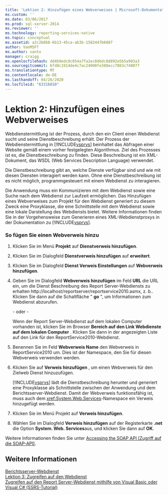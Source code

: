 ```yaml
---
title: 'Lektion 2: Hinzufügen eines Webverweises | Microsoft-Dokumentation'
ms.custom: ''
ms.date: 03/06/2017
ms.prod: sql-server-2014
ms.reviewer: ''
ms.technology: reporting-services-native
ms.topic: conceptual
ms.assetid: a2c2b8b8-6b13-45ca-ab3b-1582447b6807
author: VanMSFT
ms.author: vanto
manager: craigg
ms.openlocfilehash: dd4b9edc8c054a7fa2ec84bdc8d892e5b5a903a3
ms.sourcegitcommit: 6fd8c1914de4c7ac24900fe388ecc7883c740077
ms.translationtype: MT
ms.contentlocale: de-DE
ms.lasthandoff: 04/26/2020
ms.locfileid: "63316010"
---
```

# <a name="lesson-2-adding-a-web-reference"></a>Lektion 2: Hinzufügen eines Webverweises
  Webdienstermittlung ist der Prozess, durch den ein Client einen Webdienst sucht und seine Dienstbeschreibung erhält. Der Prozess der Webdienstermittlung in [!INCLUDE[vsprvs](../includes/vsprvs-md.md)] beinhaltet das Abfragen einer Website gemäß einem vorher festgelegten Algorithmus. Ziel des Prozesses ist es, die Dienstbeschreibung zu finden. Diese Beschreibung ist ein XML-Dokument, das WSDL (Web Services Description Language) verwendet.  
  
 Die Dienstbeschreibung gibt an, welche Dienste verfügbar sind und wie mit diesen Diensten interagiert werden kann. Ohne eine Dienstbeschreibung ist es nicht möglich, programmgesteuert mit einem Webdienst zu interagieren.  
  
 Die Anwendung muss ein Kommunizieren mit dem Webdienst sowie eine Suche nach dem Webdienst zur Laufzeit ermöglichen. Das Hinzufügen eines Webverweises zum Projekt für den Webdienst generiert zu diesem Zweck eine Proxyklasse, die eine Schnittstelle mit dem Webdienst sowie eine lokale Darstellung des Webdiensts bietet. Weitere Informationen finden Sie in der Vorgehensweise zum Generieren eines XML-Webdienstproxys in der Dokumentation zu [!INCLUDE[vsprvs](../includes/vsprvs-md.md)].  
  
### <a name="to-add-a-web-reference"></a>So fügen Sie einen Webverweis hinzu  
  
1.  Klicken Sie im Menü **Projekt** auf **Dienstverweis hinzufügen**.  
  
2.  Klicken Sie im Dialogfeld **Dienstverweis hinzufügen** auf **erweitert**.  
  
3.  Klicken Sie im Dialogfeld **Dienst Verweis Einstellungen** auf **Webverweis hinzufügen**.  
  
4.  Geben Sie im Dialogfeld **Webverweis hinzufügen** im Feld **URL** die URL ein, um die Dienst Beschreibung des Report Server-Webdiensts zu erhalten http://localhost/reportserver/reportservice2010.asmx, z. b.. Klicken Sie dann auf die Schaltfläche " **go** ", um Informationen zum Webdienst abzurufen.  
  
     \- oder -  
  
     Wenn der Report Server-Webdienst auf dem lokalen Computer vorhanden ist, klicken Sie im Browser **Bereich auf den Link Webdienste auf dem lokalen Computer** . Klicken Sie dann in der angezeigten Liste auf den Link für den ReportService2010-Webdienst.  
  
5.  Benennen Sie im Feld **Webverweis Name** den Webverweis in ReportService2010 um. Dies ist der Namespace, den Sie für diesen Webverweis verwenden werden.  
  
6.  Klicken Sie auf **Verweis hinzufügen** , um einen Webverweis für den Zielweb Dienst hinzuzufügen.  
  
     [!INCLUDE[vsprvs](../includes/vsprvs-md.md)] lädt die Dienstbeschreibung herunter und generiert eine Proxyklasse als Schnittstelle zwischen der Anwendung und dem Berichtsserver-Webdienst. Damit der Webverweis funktionsfähig ist, muss auch dem <xref:System.Web.Services>-Namespace ein Verweis hinzugefügt werden.  
  
7.  Klicken Sie im Menü Projekt auf **Verweis hinzufügen**.  
  
8.  Wählen Sie im Dialogfeld **Verweis hinzufügen** auf der Registerkarte **.net** die Option **System. Web. Services**aus, und klicken Sie dann auf **OK**.  
  
 Weitere Informationen finden Sie unter [Accessing the SOAP API (Zugriff auf die SOAP-API)](../reporting-services/report-server-web-service/accessing-the-soap-api.md).  
  
## <a name="see-also"></a>Weitere Informationen  
 [Berichtsserver-Webdienst](../reporting-services/report-server-web-service/report-server-web-service.md)   
 [Lektion 3: Zugreifen auf den Webdienst](../../2014/tutorials/lesson-3-accessing-the-web-service.md)   
 [Zugreifen auf den Report Server-Webdienst mithilfe von Visual Basic oder Visual C&#35; &#40;SSRS-Tutorial&#41;](../../2014/tutorials/access-report-server-web-service-vb-vcsharp-ssrs-tutorial.md)  
  
  

